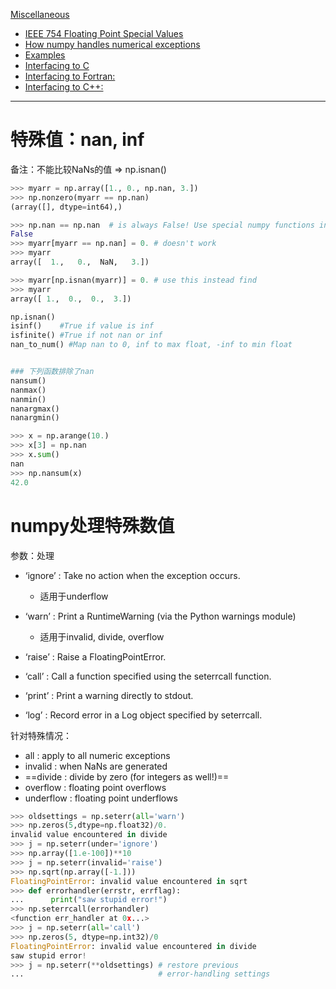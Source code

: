 [Miscellaneous](https://numpy.org/doc/1.19/user/misc.html#)

- [IEEE 754 Floating Point Special Values](https://numpy.org/doc/1.19/user/misc.html#ieee-754-floating-point-special-values)
- [How numpy handles numerical exceptions](https://numpy.org/doc/1.19/user/misc.html#how-numpy-handles-numerical-exceptions)
- [Examples](https://numpy.org/doc/1.19/user/misc.html#examples)
- [Interfacing to C](https://numpy.org/doc/1.19/user/misc.html#interfacing-to-c)
- [Interfacing to Fortran:](https://numpy.org/doc/1.19/user/misc.html#interfacing-to-fortran)
- [Interfacing to C++:](https://numpy.org/doc/1.19/user/misc.html#id1)

---

# 特殊值：nan, inf

备注：不能比较NaNs的值 => np.isnan()

```python
>>> myarr = np.array([1., 0., np.nan, 3.])
>>> np.nonzero(myarr == np.nan)
(array([], dtype=int64),)

>>> np.nan == np.nan  # is always False! Use special numpy functions instead.
False
>>> myarr[myarr == np.nan] = 0. # doesn't work
>>> myarr
array([  1.,   0.,  NaN,   3.])

>>> myarr[np.isnan(myarr)] = 0. # use this instead find
>>> myarr
array([ 1.,  0.,  0.,  3.])
```

```python
np.isnan()
isinf()    #True if value is inf
isfinite() #True if not nan or inf
nan_to_num() #Map nan to 0, inf to max float, -inf to min float


### 下列函数排除了nan
nansum()
nanmax()
nanmin()
nanargmax()
nanargmin()

>>> x = np.arange(10.)
>>> x[3] = np.nan
>>> x.sum()
nan
>>> np.nansum(x)
42.0
```



# numpy处理特殊数值

参数：处理

- ‘ignore’ : Take no action when the exception occurs.
  - 适用于underflow

- ‘warn’ : Print a RuntimeWarning (via the Python warnings module)
  - 适用于invalid, divide, overflow

- ‘raise’ : Raise a FloatingPointError.

- ‘call’ : Call a function specified using the seterrcall function.

- ‘print’ : Print a warning directly to stdout.

- ‘log’ : Record error in a Log object specified by seterrcall.



针对特殊情况：

- all : apply to all numeric exceptions
- invalid : when NaNs are generated
- ==divide : divide by zero (for integers as well!)==
- overflow : floating point overflows
- underflow : floating point underflows

```python
>>> oldsettings = np.seterr(all='warn')
>>> np.zeros(5,dtype=np.float32)/0.
invalid value encountered in divide
>>> j = np.seterr(under='ignore')
>>> np.array([1.e-100])**10
>>> j = np.seterr(invalid='raise')
>>> np.sqrt(np.array([-1.]))
FloatingPointError: invalid value encountered in sqrt
>>> def errorhandler(errstr, errflag):
...      print("saw stupid error!")
>>> np.seterrcall(errorhandler)
<function err_handler at 0x...>
>>> j = np.seterr(all='call')
>>> np.zeros(5, dtype=np.int32)/0
FloatingPointError: invalid value encountered in divide
saw stupid error!
>>> j = np.seterr(**oldsettings) # restore previous
...                              # error-handling settings
```

